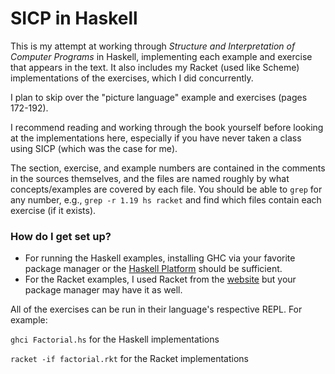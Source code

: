 # SICP in Haskell #

This is my attempt at working through _Structure and Interpretation of Computer Programs_ in Haskell, implementing each example and exercise that appears in the text. It also includes my Racket (used like Scheme) implementations of the exercises, which I did concurrently.

I plan to skip over the "picture language" example and exercises (pages 172-192).

I recommend reading and working through the book yourself before looking at the implementations here, especially if you have never taken a class using SICP (which was the case for me).

The section, exercise, and example numbers are contained in the comments in the sources themselves, and the files are named roughly by what concepts/examples are covered by each file. You should be able to `grep` for any number, e.g., `grep -r 1.19 hs racket` and find which files contain each exercise (if it exists).

### How do I get set up? ###

* For running the Haskell examples, installing GHC via your favorite package manager or the [Haskell Platform](https://www.haskell.org/platform/) should be sufficient.
* For the Racket examples, I used Racket from the [website](http://download.racket-lang.org) but your package manager may have it as well.

All of the exercises can be run in their language's respective REPL. For example:

`ghci Factorial.hs` for the Haskell implementations

`racket -if factorial.rkt` for the Racket implementations